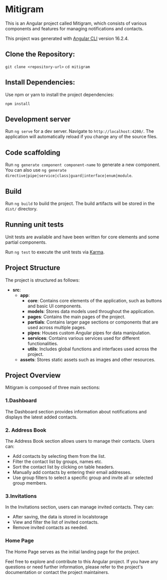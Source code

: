 # Mitigram

This is an Angular project called Mitigram, which consists of various components and features for managing notifications and contacts.

This project was generated with [Angular CLI](https://github.com/angular/angular-cli) version 16.2.4.

## Clone the Repository:

`git clone <repository-url>`
`cd mitigram`

## Install Dependencies:

Use npm or yarn to install the project dependencies:

`npm install`

## Development server

Run `ng serve` for a dev server. Navigate to `http://localhost:4200/`. The application will automatically reload if you change any of the source files.

## Code scaffolding

Run `ng generate component component-name` to generate a new component. You can also use `ng generate directive|pipe|service|class|guard|interface|enum|module`.

## Build

Run `ng build` to build the project. The build artifacts will be stored in the `dist/` directory.

## Running unit tests

Unit tests are available and have been written for core elements and some partial components.

Run `ng test` to execute the unit tests via [Karma](https://karma-runner.github.io).

## Project Structure

The project is structured as follows:

* **src**:
  * **app**:
    * **core**: Contains core elements of the application, such as buttons and basic UI components.
    * **models**: Stores data models used throughout the application.
    * **pages**: Contains the main pages of the project.
    * **partials**: Contains larger page sections or components that are used across multiple pages.
    * **pipes**: Houses custom Angular pipes for data manipulation.
    * **services**: Contains various services used for different functionalities.
    * **utils**: Includes global functions and interfaces used across the project.
  * **assets**: Stores static assets such as images and other resources.

## Project Overview

Mitigram is composed of three main sections:

### 1.Dashboard

The Dashboard section provides information about notifications and displays the latest added contacts.

### 2. Address Book

The Address Book section allows users to manage their contacts. Users can:
 
* Add contacts by selecting them from the list.
* Filter the contact list by groups, names etc.
* Sort the contact list by clicking on table headers.
* Manually add contacts by entering their email addresses.
* Use group filters to select a specific group and invite all or selected group members.

### 3.Invitations

In the Invitations section, users can manage invited contacts. They can:

* After saving, the data is stored in localstorage
* View and filter the list of invited contacts.
* Remove invited contacts as needed.

### Home Page

The Home Page serves as the initial landing page for the project.

Feel free to explore and contribute to this Angular project. If you have any questions or need further information, please refer to the project's documentation or contact the project maintainers.


